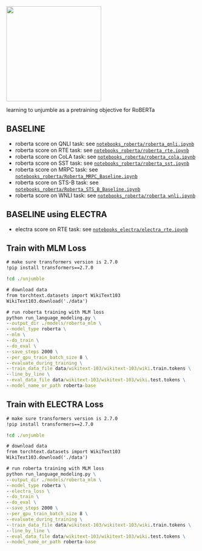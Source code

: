 <img src="https://media.giphy.com/media/xUOxeQdcBbmybIAjNm/giphy.gif" width="250" height="250" />

learning to unjumble as a pretraining objective for RoBERTa

## BASELINE
- roberta score on QNLI task: see [`notebooks_roberta/roberta_qnli.ipynb`](https://github.com/subhadarship/learning-to-unjumble/tree/master/notebooks_roberta/roberta_qnli.ipynb)
- roberta score on RTE task: see [`notebooks_roberta/roberta_rte.ipynb`](https://github.com/subhadarship/learning-to-unjumble/tree/master/notebooks_roberta/roberta_rte.ipynb)
- roberta score on CoLA task: see [`notebooks_roberta/roberta_cola.ipynb`](https://github.com/subhadarship/learning-to-unjumble/tree/master/notebooks_roberta/roberta_cola.ipynb)
- roberta score on SST task: see [`notebooks_roberta/roberta_sst.ipynb`](https://github.com/subhadarship/learning-to-unjumble/tree/master/notebooks_roberta/roberta_sst.ipynb)
- roberta score on MRPC task: see [`notebooks_roberta/Roberta_MRPC_Baseline.ipynb`](https://github.com/subhadarship/learning-to-unjumble/blob/master/notebooks_roberta/Roberta_MRPC_Baseline.ipynb)
- roberta score on STS-B task: see [`notebooks_roberta/Roberta_STS_B_Baseline.ipynb`](https://github.com/subhadarship/learning-to-unjumble/blob/master/notebooks_roberta/Roberta_STS_B_Baseline.ipynb)
- roberta score on WNLI task: see [`notebooks_roberta/roberta wnli.ipynb`](https://github.com/subhadarship/learning-to-unjumble/blob/master/notebooks_roberta/roberta%20wnli.ipynb)

## BASELINE using ELECTRA
- electra score on RTE task: see [`notebooks_electra/electra_rte.ipynb`](https://github.com/subhadarship/learning-to-unjumble/tree/master/notebooks_electra/electra_rte.ipynb)


## Train with MLM Loss

```cmd
# make sure transformers version is 2.7.0
!pip install transformers==2.7.0

!cd ./unjumble

# download data
from torchtext.datasets import WikiText103
WikiText103.download('./data')

# run roberta training with MLM loss
python run_language_modeling.py \
--output_dir ./models/roberta_mlm \
--model_type roberta \
--mlm \
--do_train \
--do_eval \
--save_steps 2000 \
--per_gpu_train_batch_size 8 \
--evaluate_during_training \
--train_data_file data/wikitext-103/wikitext-103/wiki.train.tokens \
--line_by_line \
--eval_data_file data/wikitext-103/wikitext-103/wiki.test.tokens \
--model_name_or_path roberta-base

```

## Train with ELECTRA Loss

```cmd
# make sure transformers version is 2.7.0
!pip install transformers==2.7.0

!cd ./unjumble

# download data
from torchtext.datasets import WikiText103
WikiText103.download('./data')

# run roberta training with MLM loss
python run_language_modeling.py \
--output_dir ./models/roberta_mlm \
--model_type roberta \
--electra_loss \
--do_train \
--do_eval \
--save_steps 2000 \
--per_gpu_train_batch_size 8 \
--evaluate_during_training \
--train_data_file data/wikitext-103/wikitext-103/wiki.train.tokens \
--line_by_line \
--eval_data_file data/wikitext-103/wikitext-103/wiki.test.tokens \
--model_name_or_path roberta-base

```
